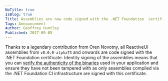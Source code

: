 ```yaml
---
NoTitle: true
IsBlog: true
Title: Assemblies are now code signed with the .NET Foundation  certificate
Tags: Announcement
Author: Geoffrey Huntley
Published: 2017-09-05
---
```


Thanks to a legendary contribution from Oren Novotny, all ReactiveUI assemblies from `v8.0.0-alpha73` and onwards are code signed with the .NET Foundation certificate. Identity signing of the assemblies means that you can [verify the authenticity of the binaries](../docs/security/index.md)  used in your application and ensure they have not been tampered with as only assemblies compiled via the .NET Foundation CI infrastructure are signed with this certificate.
